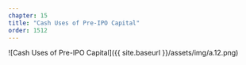 ```yaml
---
chapter: 15
title: "Cash Uses of Pre-IPO Capital"
order: 1512
---
```


![Cash Uses of Pre-IPO Capital]({{ site.baseurl }}/assets/img/a.12.png)